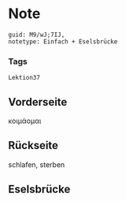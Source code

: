 # Note
```
guid: M9/wJ;7IJ,
notetype: Einfach + Eselsbrücke
```

### Tags
```
Lektion37
```

## Vorderseite
κοιμάομαι

## Rückseite
schlafen, sterben

## Eselsbrücke

